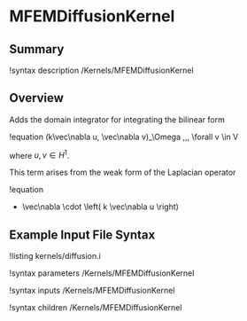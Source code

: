 # MFEMDiffusionKernel

## Summary

!syntax description /Kernels/MFEMDiffusionKernel

## Overview

Adds the domain integrator for integrating the bilinear form

!equation
(k\vec\nabla u, \vec\nabla v)_\Omega \,\,\, \forall v \in V

where $u, v \in H^1$.

This term arises from the weak form of the Laplacian operator

!equation
- \vec\nabla \cdot \left( k \vec\nabla u \right)

## Example Input File Syntax

!listing kernels/diffusion.i

!syntax parameters /Kernels/MFEMDiffusionKernel

!syntax inputs /Kernels/MFEMDiffusionKernel

!syntax children /Kernels/MFEMDiffusionKernel
